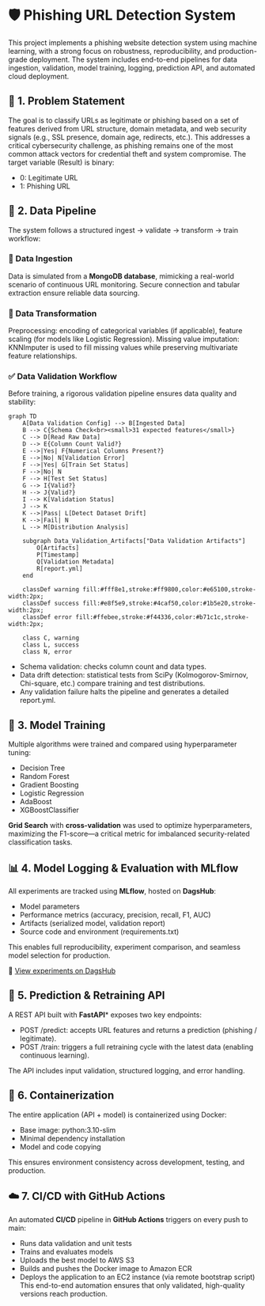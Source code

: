 # 🛡️ Phishing URL Detection System
This project implements a phishing website detection system using machine learning, with a strong focus on robustness, reproducibility, and production-grade deployment. The system includes end-to-end pipelines for data ingestion, validation, model training, logging, prediction API, and automated cloud deployment.

## 🎯 1. Problem Statement
The goal is to classify URLs as legitimate or phishing based on a set of features derived from URL structure, domain metadata, and web security signals (e.g., SSL presence, domain age, redirects, etc.).
This addresses a critical cybersecurity challenge, as phishing remains one of the most common attack vectors for credential theft and system compromise. The target variable (Result) is binary:
- 0: Legitimate URL
- 1: Phishing URL

## 🧪 2. Data Pipeline
The system follows a structured ingest → validate → transform → train workflow:

### 🔽 Data Ingestion
Data is simulated from a **MongoDB database**, mimicking a real-world scenario of continuous URL monitoring.
Secure connection and tabular extraction ensure reliable data sourcing.
### 🧹 Data Transformation
Preprocessing: encoding of categorical variables (if applicable), feature scaling (for models like Logistic Regression).
Missing value imputation: KNNImputer is used to fill missing values while preserving multivariate feature relationships.

### ✅ Data Validation Workflow

 Before training, a rigorous validation pipeline ensures data quality and stability:

```mermaid
graph TD
    A[Data Validation Config] --> B[Ingested Data]
    B --> C{Schema Check<br><small>31 expected features</small>}
    C --> D[Read Raw Data]
    D --> E{Column Count Valid?}
    E -->|Yes| F{Numerical Columns Present?}
    E -->|No| N[Validation Error]
    F -->|Yes| G[Train Set Status]
    F -->|No| N
    F --> H[Test Set Status]
    G --> I{Valid?}
    H --> J{Valid?}
    I --> K[Validation Status]
    J --> K
    K -->|Pass| L[Detect Dataset Drift]
    K -->|Fail| N
    L --> M[Distribution Analysis]

    subgraph Data_Validation_Artifacts["Data Validation Artifacts"]
        O[Artifacts]
        P[Timestamp]
        Q[Validation Metadata]
        R[report.yml]
    end

    classDef warning fill:#fff8e1,stroke:#ff9800,color:#e65100,stroke-width:2px;
    classDef success fill:#e8f5e9,stroke:#4caf50,color:#1b5e20,stroke-width:2px;
    classDef error fill:#ffebee,stroke:#f44336,color:#b71c1c,stroke-width:2px;

    class C, warning
    class L, success
    class N, error
```

- Schema validation: checks column count and data types.
- Data drift detection: statistical tests from SciPy (Kolmogorov-Smirnov, Chi-square, etc.) compare training and test distributions.
-  Any validation failure halts the pipeline and generates a detailed report.yml.

## 🤖 3. Model Training
Multiple algorithms were trained and compared using hyperparameter tuning:

- Decision Tree
- Random Forest
- Gradient Boosting
- Logistic Regression
- AdaBoost
- XGBoostClassifier

**Grid Search** with **cross-validation** was used to optimize hyperparameters, maximizing the F1-score—a critical metric for imbalanced security-related classification tasks.

## 📊 4. Model Logging & Evaluation with MLflow
All experiments are tracked using **MLflow**, hosted on **DagsHub**:
- Model parameters
- Performance metrics (accuracy, precision, recall, F1, AUC)
- Artifacts (serialized model, validation report)
- Source code and environment (requirements.txt)

This enables full reproducibility, experiment comparison, and seamless model selection for production.

🔗 [View experiments on DagsHub](https://dagshub.com/garcialejan/Network-security-project.mlflow/#/experiments/0?searchFilter=&orderByKey=attributes.start_time&orderByAsc=false&startTime=ALL&lifecycleFilter=Active&modelVersionFilter=All+Runs&datasetsFilter=W10%3D)

## 🚀 5. Prediction & Retraining API
A REST API built with **FastAPI*** exposes two key endpoints:
- POST /predict: accepts URL features and returns a prediction (phishing / legitimate).
- POST /train: triggers a full retraining cycle with the latest data (enabling continuous learning).

The API includes input validation, structured logging, and error handling.

## 🐳 6. Containerization
The entire application (API + model) is containerized using Docker:

- Base image: python:3.10-slim
- Minimal dependency installation
- Model and code copying

This ensures environment consistency across development, testing, and production.

## ☁️ 7. CI/CD with GitHub Actions
An automated **CI/CD** pipeline in **GitHub Actions** triggers on every push to main:

- Runs data validation and unit tests
- Trains and evaluates models
- Uploads the best model to AWS S3
- Builds and pushes the Docker image to Amazon ECR
- Deploys the application to an EC2 instance (via remote bootstrap script)
This end-to-end automation ensures that only validated, high-quality versions reach production.